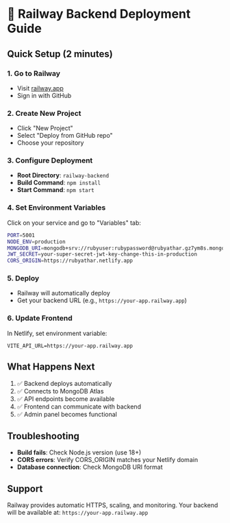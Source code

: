 # 🚂 Railway Backend Deployment Guide

## Quick Setup (2 minutes)

### 1. Go to Railway
- Visit [railway.app](https://railway.app)
- Sign in with GitHub

### 2. Create New Project
- Click "New Project"
- Select "Deploy from GitHub repo"
- Choose your repository

### 3. Configure Deployment
- **Root Directory**: `railway-backend`
- **Build Command**: `npm install`
- **Start Command**: `npm start`

### 4. Set Environment Variables
Click on your service and go to "Variables" tab:

```bash
PORT=5001
NODE_ENV=production
MONGODB_URI=mongodb+srv://rubyuser:rubypassword@rubyathar.gz7ym8s.mongodb.net/ruby-heritage?retryWrites=true&w=majority&appName=RubyAthar
JWT_SECRET=your-super-secret-jwt-key-change-this-in-production
CORS_ORIGIN=https://rubyathar.netlify.app
```

### 5. Deploy
- Railway will automatically deploy
- Get your backend URL (e.g., `https://your-app.railway.app`)

### 6. Update Frontend
In Netlify, set environment variable:
```
VITE_API_URL=https://your-app.railway.app
```

## What Happens Next
1. ✅ Backend deploys automatically
2. ✅ Connects to MongoDB Atlas
3. ✅ API endpoints become available
4. ✅ Frontend can communicate with backend
5. ✅ Admin panel becomes functional

## Troubleshooting
- **Build fails**: Check Node.js version (use 18+)
- **CORS errors**: Verify CORS_ORIGIN matches your Netlify domain
- **Database connection**: Check MongoDB URI format

## Support
Railway provides automatic HTTPS, scaling, and monitoring.
Your backend will be available at: `https://your-app.railway.app`
